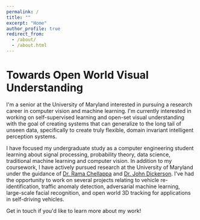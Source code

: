 ```yaml
---
permalink: /
title: ""
excerpt: "Home"
author_profile: true
redirect_from: 
  - /about/
  - /about.html
---
```


Towards Open World Visual Understanding
=====

I'm a senior at the University of Maryland interested in pursuing a research career in computer vision and machine learning. I'm currently interested in working on self-supervised learning and open-set visual understanding with the goal of creating systems that can generalize to the long tail of unseen data, specifically to create truly flexible, domain invariant intelligent perception systems.

I have focused my undergraduate study as a computer engineering student learning about signal processing, probability theory, data science, traditional machine learning and computer vision. In addition to my coursework, I have actively pursued research at the University of Maryland under the guidance of [Dr. Rama Chellappa](http://users.umiacs.umd.edu/~rama/) and [Dr. John Dickerson](jpdickerson.com). I’ve had the opportunity to work on several projects relating to vehicle re-identification, traffic anomaly detection, adversarial machine learning, large-scale facial recognition, and open world 3D tracking for applications in self-driving vehicles.

Get in touch if you'd like to learn more about my work!
